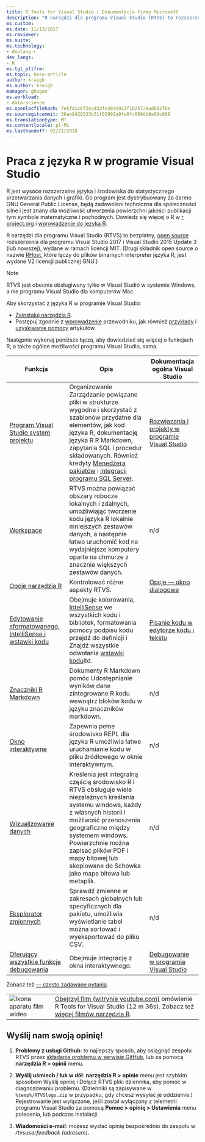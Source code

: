 ```yaml
---
title: R Tools for Visual Studio | Dokumentacja firmy Microsoft
description: "R narzędzi dla programu Visual Studio (RTVS) to rozszerzenie bezpłatne, open source, które oferują wiele funkcji języka, w tym IntelliSense, debugowania i zdalnych obszarów roboczych."
ms.custom: 
ms.date: 11/13/2017
ms.reviewer: 
ms.suite: 
ms.technology:
- devlang-r
dev_langs:
- R
ms.tgt_pltfrm: 
ms.topic: hero-article
author: kraigb
ms.author: kraigb
manager: ghogen
ms.workload:
- data-science
ms.openlocfilehash: 7e5fd1c6f2e2d33fe3841923f1b25728ad002f6e
ms.sourcegitcommit: 36ab8429333b31f03992a9fe8fc669db8e09c968
ms.translationtype: MT
ms.contentlocale: pl-PL
ms.lasthandoff: 02/21/2018
---
```

# <a name="working-with-r-in-visual-studio"></a>Praca z języka R w programie Visual Studio

R jest wysoce rozszerzalne języka i środowiska do statystycznego przetwarzania danych i grafiki. Go program jest dystrybuowany za darmo GNU General Public License, będą zadowoleni techniczna dla społeczności silne i jest znany dla możliwość utworzenia powierzchni jakości publikacji tym symbole matematyczne i pochodnych. Dowiedz się więcej o R w [r project.org](https://www.r-project.org/about.html) i [wprowadzenie do języka R](https://cran.r-project.org/doc/manuals/r-release/R-intro.html).

R narzędzi dla programu Visual Studio (RTVS) to bezpłatny, [open source](https://github.com/microsoft/RTVS) rozszerzenia dla programu Visual Studio 2017 i Visual Studio 2015 Update 3 (lub nowszej), wydane w ramach licencji MIT. (Drugi składnik open source o nazwie [RHost](https://github.com/microsoft/R-Host), które łączy do plików binarnych interpreter języka R, jest wydane V2 licencji publicznej GNU.)

> [!Note]
> RTVS jest obecnie obsługiwany tylko w Visual Studio w systemie Windows, a nie programu Visual Studio dla komputerów Mac.

Aby skorzystać z języka R w programie Visual Studio:

- [Zainstaluj narzędzia R](installing-r-tools-for-visual-studio.md).
- Postępuj zgodnie z [wprowadzenie](getting-started-with-r.md) przewodniku, jak również [przykłady](getting-started-samples.md) i [uzyskiwanie pomocy](getting-started-help.md) artykułów.

Następnie wykonaj poniższe łącza, aby dowiedzieć się więcej o funkcjach R, a także ogólne możliwości programu Visual Studio, sama.

| Funkcja | Opis | Dokumentacja ogólna Visual Studio | 
| --- | --- | --- |
| [Program Visual Studio system projektu](r-projects-in-visual-studio.md) | Organizowanie Zarządzanie powiązane pliki w strukturze wygodne i skorzystać z szablonów przydatne dla elementów, jak kod języka R, dokumentację języka R R Markdown, zapytania SQL i procedur składowanych. Również kredyty [Menedżera pakietów](r-package-manager-in-visual-studio.md) i [integracji programu SQL Server](integrating-sql-server-with-r.md).  | [Rozwiązania i projekty w programie Visual Studio](../ide/solutions-and-projects-in-visual-studio.md) |
| [Workspace](r-workspaces-in-visual-studio.md) | RTVS można powiązać obszary robocze lokalnych i zdalnych, umożliwiając tworzenie kodu języka R lokalnie mniejszych zestawów danych, a następnie łatwo uruchomić kod na wydajniejsze komputery oparte na chmurze z znacznie większych zestawów danych. | n/d |
| [Opcje narzędzia R](options-for-r-tools-in-visual-studio.md) | Kontrolować różne aspekty RTVS. | [Opcje — okno dialogowe](../ide/reference/options-dialog-box-visual-studio.md) |
| [Edytowanie sformatowanego, IntelliSense i wstawki kodu](editing-r-code-in-visual-studio.md) | Obejmuje kolorowania, [IntelliSense](r-intellisense.md) we wszystkich kodu i bibliotek, formatowania pomocy podpisu kodu przejdź do definicji i Znajdź wszystkie odwołania [wstawki kodu](code-snippets-for-r.md)itd. | [Pisanie kodu w edytorze kodu i tekstu](../ide/writing-code-in-the-code-and-text-editor.md) |
| [Znaczniki R Markdown](rmarkdown-with-r-in-visual-studio.md) | Dokumenty R Markdown pomóc Udostępnianie wyników dane zintegrowane R kodu wewnątrz bloków kodu w języku znaczników markdown. | n/d |
| [Okno interaktywne](interactive-repl-for-r-in-visual-studio.md) | Zapewnia pełne środowisko REPL dla języka R umożliwia łatwe uruchamianie kodu w pliku źródłowego w oknie interaktywnym. | n/d |
| [Wizualizowanie danych](visualizing-data-with-r-in-visual-studio.md) | Kreślenia jest integralną częścią środowisko R i RTVS obsługuje wiele niezależnych kreślenia systemu windows, każdy z własnych historii i możliwość przenoszenia geograficzne między systemem windows. Powierzchnie można zapisać plików PDF i mapy bitowej lub skopiowane do Schowka jako mapa bitowa lub metaplik.  | n/d |
| [Eksplorator zmiennych](variable-explorer.md) | Sprawdź zmienne w zakresach globalnych lub specyficznych dla pakietu, umożliwia wyświetlanie tabel można sortować i wyeksportować do pliku CSV. | n/d |
| [Oferujący wszystkie funkcje debugowania](debugging-r-in-visual-studio.md) | Obejmuje integrację z okna interaktywnego. | [Debugowanie w programie Visual Studio](../debugger/debugging-in-visual-studio.md) |

Zobacz też [— często zadawane pytania](faq.md).

|   |   |
|---|---|
| ![Ikona aparatu film wideo](../install/media/video-icon.png "obejrzeć film wideo") | [Obejrzyj film (witrynie youtube.com)](https://www.youtube.com/watch?v=dll3IS1bfWQ) omówienie R Tools for Visual Studio (12 m 36s). Zobacz też [więcej filmów narzędzia R](https://www.youtube.com/results?search_query=R+Tools+for+visual+studio). |

## <a name="send-us-your-feedback"></a>Wyślij nam swoją opinię!

1. **Problemy z usługi Github**: to najlepszy sposób, aby osiągnąć zespołu RTVS przez [składanie problemu w serwisie GitHub](https://github.com/Microsoft/RTVS/issues), lub za pomocą **narzędzia R > opinii** menu.

1. **Wyślij uśmiech / łuk w dół**: **narzędzia R > opinie** menu jest szybkim sposobem Wyślij opinię i Dołącz RTVS pliki dziennika, aby pomóc w diagnozowaniu problemu. (Dzienniki są zapisywane w `%temp%/RTVSlogs.zip` w przypadku, gdy chcesz wysyłać je oddzielnie.) Rejestrowanie jest wyłączone, jeśli został wyłączony z telemetrii programu Visual Studio za pomocą **Pomoc > opinię > Ustawienia** menu polecenia, lub podczas instalacji.

1. **Wiadomości e-mail**: możesz wysłać opinię bezpośrednio do zespołu w *rtvsuserfeedback (adresem)*.
